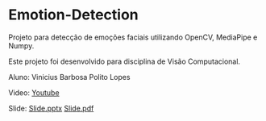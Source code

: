 # Emotion-Detection

Projeto para detecção de emoções faciais utilizando OpenCV, MediaPipe e Numpy. </p>
Este projeto foi desenvolvido para disciplina de Visão Computacional. </p>

Aluno: Vinicius Barbosa Polito Lopes </p>

Video: [Youtube](https://youtu.be/NeA1ooMgfm0) </p>
Slide: [Slide.pptx](https://github.com/ViniciusPolito/Emotion-Detection/files/8401419/Slide.pptx) [Slide.pdf](https://github.com/ViniciusPolito/Emotion-Detection/files/8401421/Slide.pdf)
